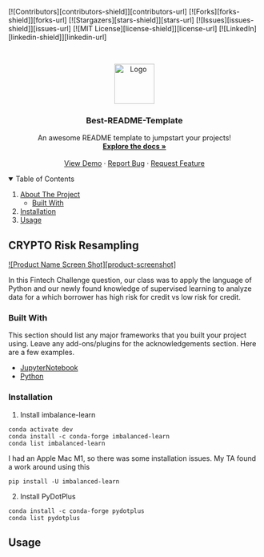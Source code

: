 <!--
*** Thanks for checking out the Best-README-Template. If you have a suggestion
*** that would make this better, please fork the repo and create a pull request
*** or simply open an issue with the tag "enhancement".
*** Thanks again! Now go create something AMAZING! :D
-->



<!-- PROJECT SHIELDS -->
<!--
*** I'm using markdown "reference style" links for readability.
*** Reference links are enclosed in brackets [ ] instead of parentheses ( ).
*** See the bottom of this document for the declaration of the reference variables
*** for contributors-url, forks-url, etc. This is an optional, concise syntax you may use.
*** https://www.markdownguide.org/basic-syntax/#reference-style-links
-->
[![Contributors][contributors-shield]][contributors-url]
[![Forks][forks-shield]][forks-url]
[![Stargazers][stars-shield]][stars-url]
[![Issues][issues-shield]][issues-url]
[![MIT License][license-shield]][license-url]
[![LinkedIn][linkedin-shield]][linkedin-url]



<!-- PROJECT LOGO -->
<br />
<p align="center">
  <a href="https://github.com/othneildrew/Best-README-Template">
    <img src="images/logo.png" alt="Logo" width="80" height="80">
  </a>

  <h3 align="center">Best-README-Template</h3>

  <p align="center">
    An awesome README template to jumpstart your projects!
    <br />
    <a href="https://github.com/othneildrew/Best-README-Template"><strong>Explore the docs »</strong></a>
    <br />
    <br />
    <a href="https://github.com/othneildrew/Best-README-Template">View Demo</a>
    ·
    <a href="https://github.com/othneildrew/Best-README-Template/issues">Report Bug</a>
    ·
    <a href="https://github.com/othneildrew/Best-README-Template/issues">Request Feature</a>
  </p>
</p>



<!-- TABLE OF CONTENTS -->
<details open="open">
  <summary>Table of Contents</summary>
  <ol>
    <li>
      <a href="#about-the-project">About The Project</a>
      <ul>
        <li><a href="#built-with">Built With</a></li>
      </ul>
        <li><a href="#installation">Installation</a></li>
      </ul>
    </li>
    <li><a href="#usage">Usage</a></li>
  </ol>
</details>



<!-- ABOUT THE PROJECT -->
## CRYPTO Risk Resampling

[![Product Name Screen Shot][product-screenshot]](file:///var/folders/n8/lcljq5lj7fv77cn85s05r95h0000gn/T/TemporaryItems/NSIRD_screencaptureui_1ivPll/Screen%20Shot%202021-09-18%20at%205.15.18%20PM.png)

In this Fintech Challenge question, our class was to apply the language of Python and our newly found knowledge of supervised learning to analyze data for a which borrower has high risk for credit vs low risk for credit. 
### Built With

This section should list any major frameworks that you built your project using. Leave any add-ons/plugins for the acknowledgements section. Here are a few examples.
* [JupyterNotebook](https://jupyter.org/)
* [Python](https://www.python.org/)


### Installation

1. Install imbalance-learn
```
conda activate dev
conda install -c conda-forge imbalanced-learn
conda list imbalanced-learn
```
 
I had an Apple Mac M1, so there was some installation issues. My TA found a work around using this

```
pip install -U imbalanced-learn

```

2. Install PyDotPlus
```
conda install -c conda-forge pydotplus
conda list pydotplus
```



<!-- USAGE EXAMPLES -->
## Usage





